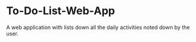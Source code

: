 # To-Do-List-Web-App
 A web application with lists down all the daily activities noted down by the user.
